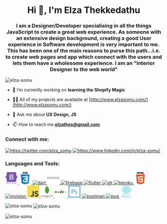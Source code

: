 <h1 align="center">Hi 👋, I'm Elza Thekkedathu</h1>
<h3 align="center">I am a Designer/Developer specialising in all the things JavaScript to create a great web experience. 
  As someone with an extensive design background, creating a good User experience in Software development is very important to me. This has been one of the main reasons to purse this path...i.e. to create web pages and app which connect with the users and lets them have a wholesome experience. I am an "Interior Designer to the web world"</h3>

<p align="left"> <img src="https://komarev.com/ghpvc/?username=elza-somu&label=Profile%20views&color=0e75b6&style=flat" alt="elza-somu" /> </p>

- 🌱 I’m currently working on **learning the Shopify Magic**

- 👨‍💻 All of my projects are available at [http://www.elzasomu.com/](http://www.elzasomu.com/)

- 💬 Ask me about **UX Design, JS**

- 📫 How to reach me **elzathes@gmail.com**

<h3 align="left">Connect with me:</h3>
<p align="left">
<a href="https://twitter.com/https://twitter.com/elza_somu" target="blank"><img align="center" src="https://cdn.jsdelivr.net/npm/simple-icons@3.0.1/icons/twitter.svg" alt="https://twitter.com/elza_somu" height="30" width="40" /></a>
<a href="https://linkedin.com/in/https://www.linkedin.com/in/elza-somu/" target="blank"><img align="center" src="https://cdn.jsdelivr.net/npm/simple-icons@3.0.1/icons/linkedin.svg" alt="https://www.linkedin.com/in/elza-somu/" height="30" width="40" /></a>
</p>

<h3 align="left">Languages and Tools:</h3>
<p align="left"> <a href="https://getbootstrap.com" target="_blank"> <img src="https://raw.githubusercontent.com/devicons/devicon/master/icons/bootstrap/bootstrap-plain-wordmark.svg" alt="bootstrap" width="40" height="40"/> </a> <a href="https://www.w3schools.com/css/" target="_blank"> <img src="https://raw.githubusercontent.com/devicons/devicon/master/icons/css3/css3-original-wordmark.svg" alt="css3" width="40" height="40"/> </a> <a href="https://dart.dev" target="_blank"> <img src="https://www.vectorlogo.zone/logos/dartlang/dartlang-icon.svg" alt="dart" width="40" height="40"/> </a> <a href="https://expressjs.com" target="_blank"> <img src="https://raw.githubusercontent.com/devicons/devicon/master/icons/express/express-original-wordmark.svg" alt="express" width="40" height="40"/> </a> <a href="https://firebase.google.com/" target="_blank"> <img src="https://www.vectorlogo.zone/logos/firebase/firebase-icon.svg" alt="firebase" width="40" height="40"/> </a> <a href="https://flutter.dev" target="_blank"> <img src="https://www.vectorlogo.zone/logos/flutterio/flutterio-icon.svg" alt="flutter" width="40" height="40"/> </a> <a href="https://git-scm.com/" target="_blank"> <img src="https://www.vectorlogo.zone/logos/git-scm/git-scm-icon.svg" alt="git" width="40" height="40"/> </a> <a href="https://heroku.com" target="_blank"> <img src="https://www.vectorlogo.zone/logos/heroku/heroku-icon.svg" alt="heroku" width="40" height="40"/> </a> <a href="https://www.w3.org/html/" target="_blank"> <img src="https://raw.githubusercontent.com/devicons/devicon/master/icons/html5/html5-original-wordmark.svg" alt="html5" width="40" height="40"/> </a> <a href="https://www.invisionapp.com/" target="_blank"> <img src="https://www.vectorlogo.zone/logos/invisionapp/invisionapp-icon.svg" alt="invision" width="40" height="40"/> </a> <a href="https://developer.mozilla.org/en-US/docs/Web/JavaScript" target="_blank"> <img src="https://raw.githubusercontent.com/devicons/devicon/master/icons/javascript/javascript-original.svg" alt="javascript" width="40" height="40"/> </a> <a href="https://www.mongodb.com/" target="_blank"> <img src="https://raw.githubusercontent.com/devicons/devicon/master/icons/mongodb/mongodb-original-wordmark.svg" alt="mongodb" width="40" height="40"/> </a> <a href="https://nodejs.org" target="_blank"> <img src="https://raw.githubusercontent.com/devicons/devicon/master/icons/nodejs/nodejs-original-wordmark.svg" alt="nodejs" width="40" height="40"/> </a> <a href="https://www.photoshop.com/en" target="_blank"> <img src="https://raw.githubusercontent.com/devicons/devicon/master/icons/photoshop/photoshop-line.svg" alt="photoshop" width="40" height="40"/> </a> <a href="https://postman.com" target="_blank"> <img src="https://www.vectorlogo.zone/logos/getpostman/getpostman-icon.svg" alt="postman" width="40" height="40"/> </a> <a href="https://pugjs.org" target="_blank"> <img src="https://cdn.worldvectorlogo.com/logos/pug.svg" alt="pug" width="40" height="40"/> </a> <a href="https://reactjs.org/" target="_blank"> <img src="https://raw.githubusercontent.com/devicons/devicon/master/icons/react/react-original-wordmark.svg" alt="react" width="40" height="40"/> </a> </p>

<p><img align="left" src="https://github-readme-stats.vercel.app/api/top-langs?username=elza-somu&show_icons=true&locale=en&layout=compact" alt="elza-somu" /></p>

<p>&nbsp;<img align="center" src="https://github-readme-stats.vercel.app/api?username=elza-somu&show_icons=true&locale=en" alt="elza-somu" /></p>

<p><img align="center" src="https://github-readme-streak-stats.herokuapp.com/?user=elza-somu&" alt="elza-somu" /></p>
